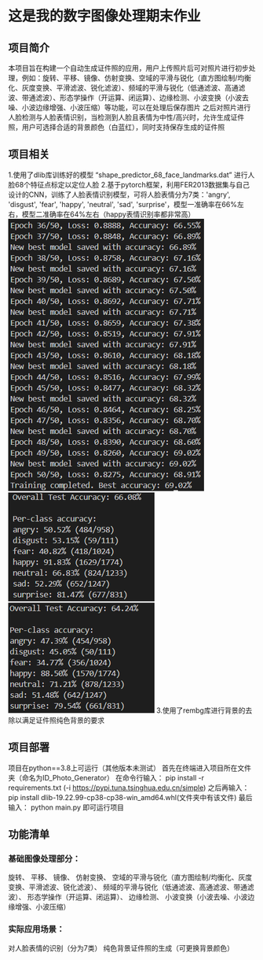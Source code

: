 # 这是我的数字图像处理期末作业
## 项目简介
本项目旨在构建一个自动生成证件照的应用，用户上传照片后可对照片进行初步处理，例如：旋转、平移、镜像、仿射变换、空域的平滑与锐化（直方图绘制/均衡化、灰度变换、平滑滤波、锐化滤波）、频域的平滑与锐化（低通滤波、高通滤波、带通滤波）、形态学操作（开运算、闭运算）、边缘检测、小波变换（小波去噪、小波边缘增强、小波压缩）等功能，可以在处理后保存图片
之后对照片进行人脸检测与人脸表情识别，当检测到人脸且表情为中性/高兴时，允许生成证件照，用户可选择合适的背景颜色（白蓝红），同时支持保存生成的证件照

## 项目相关
1.使用了dlib库训练好的模型 “shape_predictor_68_face_landmarks.dat” 进行人脸68个特征点标定以定位人脸
2.基于pytorch框架，利用FER2013数据集与自己设计的CNN，训练了人脸表情识别模型，可将人脸表情分为7类：'angry', 'disgust', 'fear', 'happy', 'neutral', 'sad', 'surprise'，模型一准确率在66%左右，模型二准确率在64%左右（happy表情识别率都非常高）
![alt text](image-2.png)
![alt text](image.png)
![alt text](image-1.png)
3.使用了rembg库进行背景的去除以满足证件照纯色背景的要求

## 项目部署
项目在python==3.8上可运行（其他版本未测试）
首先在终端进入项目所在文件夹（命名为ID_Photo_Generator）
在命令行输入：
pip install -r requirements.txt (-i https://pypi.tuna.tsinghua.edu.cn/simple)
之后再输入：
pip install dlib-19.22.99-cp38-cp38-win_amd64.whl(文件夹中有该文件)
最后输入：
python main.py
即可运行项目

## 功能清单
### 基础图像处理部分：
旋转、
平移、
镜像、
仿射变换、
空域的平滑与锐化（直方图绘制/均衡化、灰度变换、平滑滤波、锐化滤波）、
频域的平滑与锐化（低通滤波、高通滤波、带通滤波）、
形态学操作（开运算、闭运算）、
边缘检测、
小波变换（小波去噪、小波边缘增强、小波压缩）

### 实际应用场景：
对人脸表情的识别（分为7类）
纯色背景证件照的生成（可更换背景颜色）
